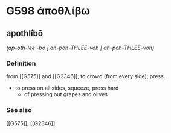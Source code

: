 # G598 ἀποθλίβω

## apothlíbō

_(ap-oth-lee'-bo | ah-poh-THLEE-voh | ah-poh-THLEE-voh)_

### Definition

from [[G575]] and [[G2346]]; to crowd (from every side); press.

- to press on all sides, squeeze, press hard
  - of pressing out grapes and olives

### See also

[[G575]], [[G2346]]

